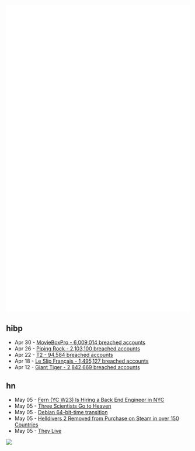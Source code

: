 ![Metrics](https://raw.githubusercontent.com/phixion/phixion/master/metrics.svg)

## hibp

<!--
for https://github.com/phixion/phixion/blob/main/.github/workflows/feeds.yml
-->
<!--START_SECTION:haveibeenpwnd-->
- Apr 30 - [MovieBoxPro - 6,009,014 breached accounts](https://haveibeenpwned.com/PwnedWebsites#MovieBoxPro)
- Apr 26 - [Piping Rock - 2,103,100 breached accounts](https://haveibeenpwned.com/PwnedWebsites#PipingRock)
- Apr 22 - [T2 - 94,584 breached accounts](https://haveibeenpwned.com/PwnedWebsites#T2)
- Apr 18 - [Le Slip Français - 1,495,127 breached accounts](https://haveibeenpwned.com/PwnedWebsites#LeSlipFrancais)
- Apr 12 - [Giant Tiger - 2,842,669 breached accounts](https://haveibeenpwned.com/PwnedWebsites#GiantTiger)
<!--END_SECTION:haveibeenpwnd-->

## hn

<!--
for https://github.com/phixion/phixion/blob/main/.github/workflows/feeds.yml
-->
<!--START_SECTION:hn-->
- May 05 - [Fern (YC W23) Is Hiring a Back End Engineer in NYC](https://www.ycombinator.com/companies/fern/jobs/9mMCMnY-backend-engineer)
- May 05 - [Three Scientists Go to Heaven](https://breckyunits.com/aScientistGoesToHeaven.html)
- May 05 - [Debian 64-bit-time transition](https://wiki.debian.org/ReleaseGoals/64bit-time)
- May 05 - [Helldivers 2 Removed from Purchase on Steam in over 150 Countries](https://www.thegamer.com/helldivers-2-delisted-on-steam-100-plus-countries-without-psn-due-to-psn-sign-in-requirement-controversy/)
- May 05 - [They Live](https://en.wikipedia.org/wiki/They_Live)
<!--END_SECTION:hn-->

<!--
for https://yhype.me
-->
![](https://hit.yhype.me/github/profile?user_id=13013670)

